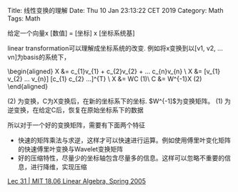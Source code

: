 Title: 线性变换的理解
Date: Thu 10 Jan 23:13:22 CET 2019
Category: Math
Tags: Math

给定一个向量x
[数值] = [坐标] x [坐标系统基]

linear transformation可以理解成坐标系统的改变.
例如将x变换到以[v1, v2, ... vn]为basis的系统下，

\begin{aligned}
X &= c_{1}v_{1} + c_{2}v_{2} + ... c_{n}v_{n} \\
X &= [v_{1} v_{2} ... v_{n}] [c_{1} c_{2} ...]^{T} \\
X &= WC  (1)\\
C &= W^{-1}X (2)
\end{aligned}

(2) 为变换，C为X变换后，在新的坐标系下的坐标. $W^{-1]$为变换矩阵。
(1) 为逆变换，在给定C后，恢复在原始坐标系下的数据

所以对于一个好的变换矩阵，需要有下面两个特征

* 快速的矩阵乘法与求逆，这样才可以快速进行运算。例如使用傅里叶变化矩阵的快速傅里叶变换与Wavelet变换矩阵
* 好的压缩特性，尽量少的坐标轴包含尽量多的信息。这样可以忽略不重要的信息，进行降维，实现压缩


[Lec 31 | MIT 18.06 Linear Algebra, Spring 2005](https://www.youtube.com/watch?v=vGkn-3NFGck&t=1709s)


